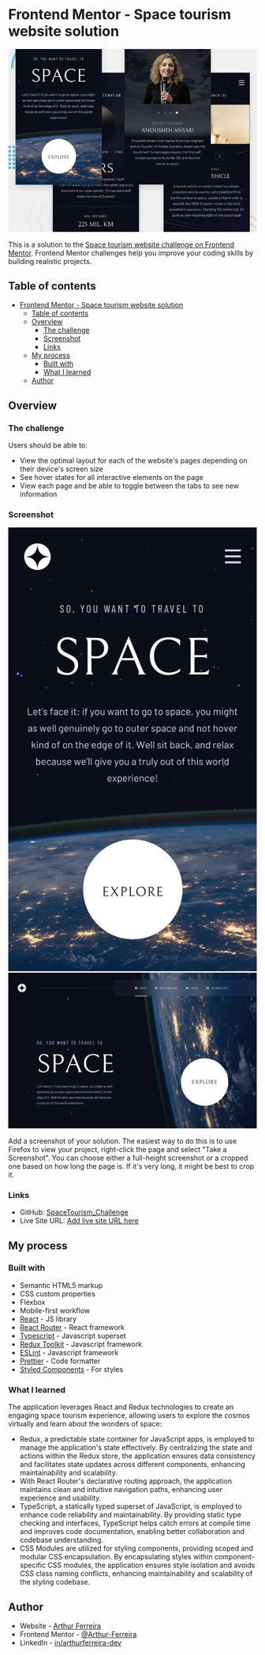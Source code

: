 # Frontend Mentor - Space tourism website solution

![Layout](./src/.github/layout.jpg)

This is a solution to the [Space tourism website challenge on Frontend Mentor](https://www.frontendmentor.io/challenges/space-tourism-multipage-website-gRWj1URZ3). Frontend Mentor challenges help you improve your coding skills by building realistic projects. 

## Table of contents

- [Frontend Mentor - Space tourism website solution](#frontend-mentor---space-tourism-website-solution)
  - [Table of contents](#table-of-contents)
  - [Overview](#overview)
    - [The challenge](#the-challenge)
    - [Screenshot](#screenshot)
    - [Links](#links)
  - [My process](#my-process)
    - [Built with](#built-with)
    - [What I learned](#what-i-learned)
  - [Author](#author)



## Overview

### The challenge

Users should be able to:

- View the optimal layout for each of the website's pages depending on their device's screen size
- See hover states for all interactive elements on the page
- View each page and be able to toggle between the tabs to see new information

### Screenshot

![Mobile Design](./src/.github/Mobile%20Design.jpg)
![Desktop Design](./src/.github/Desktop%20Design.jpg)

Add a screenshot of your solution. The easiest way to do this is to use Firefox to view your project, right-click the page and select "Take a Screenshot". You can choose either a full-height screenshot or a cropped one based on how long the page is. If it's very long, it might be best to crop it.

### Links

- GitHub: [SpaceTourism_Challenge](https://github.com/Arthur-Ferreira/SpaceTourism_Challenge)
- Live Site URL: [Add live site URL here](https://your-live-site-url.com)

## My process

### Built with

- Semantic HTML5 markup
- CSS custom properties
- Flexbox
- Mobile-first workflow
- [React](https://reactjs.org/) - JS library
- [React Router](https://reactrouter.com/en/main) - React framework
- [Typescript](https://www.typescriptlang.org/) - Javascript superset
- [Redux Toolkit](https://redux-toolkit.js.org/) - Javascript framework
- [ESLint](https://eslint.org/) - Javascript framework
- [Prettier](https://prettier.io/) - Code formatter
- [Styled Components](https://styled-components.com/) - For styles



### What I learned

The application leverages React and Redux technologies to create an engaging space tourism experience, allowing users to explore the cosmos virtually and learn about the wonders of space:
 - Redux, a predictable state container for JavaScript apps, is employed to manage the application's state effectively. By centralizing the state and actions within the Redux store, the application ensures data consistency and facilitates state updates across different components, enhancing maintainability and scalability.
 - With React Router's declarative routing approach, the application maintains clean and intuitive navigation paths, enhancing user experience and usability.
 - TypeScript, a statically typed superset of JavaScript, is employed to enhance code reliability and maintainability. By providing static type checking and interfaces, TypeScript helps catch errors at compile time and improves code documentation, enabling better collaboration and codebase understanding.
 - CSS Modules are utilized for styling components, providing scoped and modular CSS encapsulation. By encapsulating styles within component-specific CSS modules, the application ensures style isolation and avoids CSS class naming conflicts, enhancing maintainability and scalability of the styling codebase.



## Author

- Website - [Arthur Ferreira](https://arthurferreiradev.netlify.app/)
- Frontend Mentor - [@Arthur-Ferreira](https://www.frontendmentor.io/profile/Arthur-Ferreira)
- LinkedIn - [in/arthurferreira-dev](https://www.linkedin.com/in/arthurferreira-dev/)
